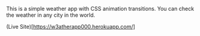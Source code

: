 This is a simple weather app with CSS animation transitions. You can check the weather in any city in the world.

(Live Site)[https://w3atherapp000.herokuapp.com/]
